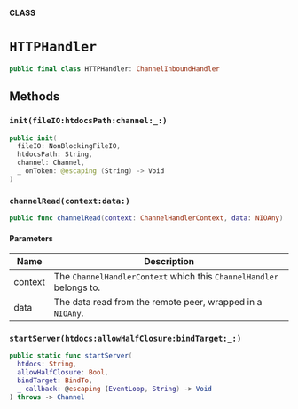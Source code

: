 **CLASS**

# `HTTPHandler`

```swift
public final class HTTPHandler: ChannelInboundHandler
```

## Methods
### `init(fileIO:htdocsPath:channel:_:)`

```swift
public init(
  fileIO: NonBlockingFileIO,
  htdocsPath: String,
  channel: Channel,
  _ onToken: @escaping (String) -> Void
)
```

### `channelRead(context:data:)`

```swift
public func channelRead(context: ChannelHandlerContext, data: NIOAny)
```

#### Parameters

| Name | Description |
| ---- | ----------- |
| context | The `ChannelHandlerContext` which this `ChannelHandler` belongs to. |
| data | The data read from the remote peer, wrapped in a `NIOAny`. |

### `startServer(htdocs:allowHalfClosure:bindTarget:_:)`

```swift
public static func startServer(
  htdocs: String,
  allowHalfClosure: Bool,
  bindTarget: BindTo,
  _ callback: @escaping (EventLoop, String) -> Void
) throws -> Channel
```
